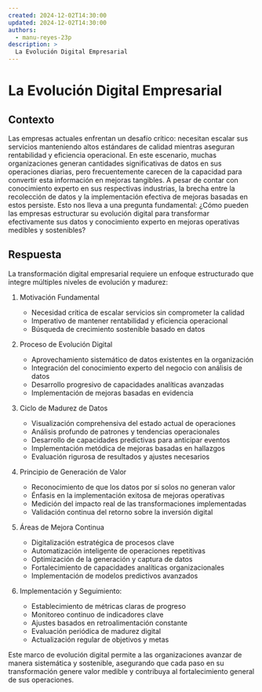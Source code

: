 ```yaml
---
created: 2024-12-02T14:30:00
updated: 2024-12-02T14:30:00
authors:
  - manu-reyes-23p
description: >
  La Evolución Digital Empresarial
---
```


# La Evolución Digital Empresarial

## Contexto

Las empresas actuales enfrentan un desafío crítico: necesitan escalar sus servicios manteniendo altos estándares de calidad mientras aseguran rentabilidad y eficiencia operacional. En este escenario, muchas organizaciones generan cantidades significativas de datos en sus operaciones diarias, pero frecuentemente carecen de la capacidad para convertir esta información en mejoras tangibles. A pesar de contar con conocimiento experto en sus respectivas industrias, la brecha entre la recolección de datos y la implementación efectiva de mejoras basadas en estos persiste. Esto nos lleva a una pregunta fundamental: ¿Cómo pueden las empresas estructurar su evolución digital para transformar efectivamente sus datos y conocimiento experto en mejoras operativas medibles y sostenibles?

## Respuesta

La transformación digital empresarial requiere un enfoque estructurado que integre múltiples niveles de evolución y madurez:

1. Motivación Fundamental

      - Necesidad crítica de escalar servicios sin comprometer la calidad
      - Imperativo de mantener rentabilidad y eficiencia operacional
      - Búsqueda de crecimiento sostenible basado en datos

2. Proceso de Evolución Digital

      - Aprovechamiento sistemático de datos existentes en la organización
      - Integración del conocimiento experto del negocio con análisis de datos
      - Desarrollo progresivo de capacidades analíticas avanzadas
      - Implementación de mejoras basadas en evidencia

3. Ciclo de Madurez de Datos

      - Visualización comprehensiva del estado actual de operaciones
      - Análisis profundo de patrones y tendencias operacionales
      - Desarrollo de capacidades predictivas para anticipar eventos
      - Implementación metódica de mejoras basadas en hallazgos
      - Evaluación rigurosa de resultados y ajustes necesarios

4. Principio de Generación de Valor

      - Reconocimiento de que los datos por sí solos no generan valor
      - Énfasis en la implementación exitosa de mejoras operativas
      - Medición del impacto real de las transformaciones implementadas
      - Validación continua del retorno sobre la inversión digital

5. Áreas de Mejora Continua

      - Digitalización estratégica de procesos clave
      - Automatización inteligente de operaciones repetitivas
      - Optimización de la generación y captura de datos
      - Fortalecimiento de capacidades analíticas organizacionales
      - Implementación de modelos predictivos avanzados

6. Implementación y Seguimiento:

      - Establecimiento de métricas claras de progreso
      - Monitoreo continuo de indicadores clave
      - Ajustes basados en retroalimentación constante
      - Evaluación periódica de madurez digital
      - Actualización regular de objetivos y metas

Este marco de evolución digital permite a las organizaciones avanzar de manera sistemática y sostenible, asegurando que cada paso en su transformación genere valor medible y contribuya al fortalecimiento general de sus operaciones.
